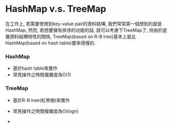 # HashMap v.s. TreeMap

在工作上, 若需要使用到key-value pair的資料結構, 我們常常第一個想到的就是HashMap, 然而, 若想要擁有排序的功能的話, 就可以考慮下TreeMap了, 但由於底層資料結構特性的關係, TreeMap\(based on R-B tree\)基本上是比HashMap\(based on hash table\)要來得慢的.

### HashMap

* 基於hash table來實作
* 常見操作之時間複雜度為O\(1\)

### TreeMap

* 基於R-B tree\(紅黑樹\)來實作

* 常見操作之時間複雜度為O\(logn\)

* 


